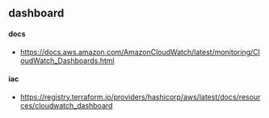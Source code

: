 ## dashboard

#### docs
- https://docs.aws.amazon.com/AmazonCloudWatch/latest/monitoring/CloudWatch_Dashboards.html

#### iac
- https://registry.terraform.io/providers/hashicorp/aws/latest/docs/resources/cloudwatch_dashboard